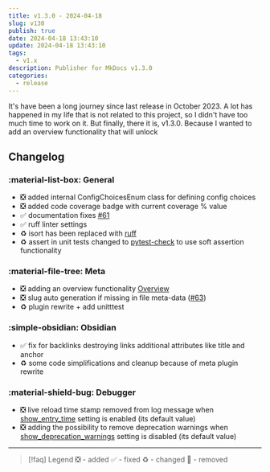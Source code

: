 ```yaml
---
title: v1.3.0 - 2024-04-18
slug: v130
publish: true
date: 2024-04-18 13:43:10
update: 2024-04-18 13:43:10
tags:
  - v1.x
description: Publisher for MkDocs v1.3.0
categories:
  - release
---
```


It's have been a long journey since last release in October 2023. A lot has happened in my life that is not related to this project, so I didn't have too much time to work on it. But finally, there it is, v1.3.0. Because I wanted to add an overview functionality that will unlock

<!-- more -->

## Changelog

### :material-list-box: General

- ❎ added internal ConfigChoicesEnum class for defining config choices
- ❎ added code coverage badge with current coverage % value
- ✅ documentation fixes [#61](https://github.com/mkusz/mkdocs-publisher/issues/61)
- ✅ ruff linter settings
- ♻️ isort has been replaced with [ruff](https://github.com/astral-sh/ruff)
- ♻️ assert in unit tests changed to [pytest-check](https://github.com/okken/pytest-check) to use soft assertion functionality

### :material-file-tree: Meta

- ❎ adding an overview functionality [Overview](../03_setup/02_general/01_setting-up-meta.md#Overview)
- ❎ slug auto generation if missing in file meta-data ([#63](https://github.com/mkusz/mkdocs-publisher/issues/63))
- ♻️ plugin rewrite + add unitttest

### :simple-obsidian: Obsidian

- ✅ fix for backlinks destroying links additional attributes like title and anchor
- ♻️ some code simplifications and cleanup because of meta plugin rewrite

### :material-shield-bug: Debugger

- ❎ live reload time stamp removed from log message when [show_entry_time](../03_setup/99_development/01_setting-up-debugger.md#+debugger.console.show_entry_time) setting is enabled (its default value)
- ❎ adding the possibility to remove deprecation warnings when [show_deprecation_warnings](../03_setup/99_development/01_setting-up-debugger.md#+debugger.console.show_deprecation_warnings) setting is disabled (its default value)

---

> [!faq] Legend
> ❎ - added ✅ - fixed ♻️ - changed 🚫 - removed
